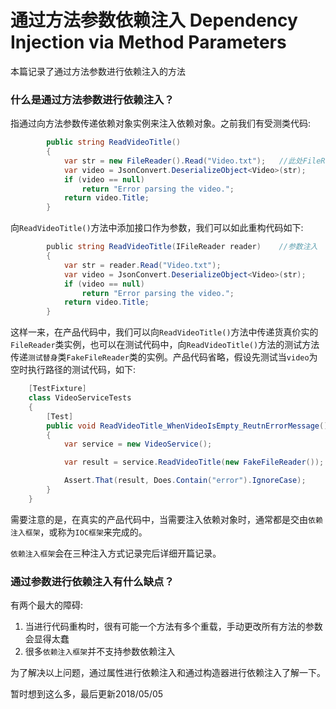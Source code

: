 # 通过方法参数依赖注入 Dependency Injection via Method Parameters
本篇记录了通过方法参数进行依赖注入的方法

### 什么是通过方法参数进行依赖注入？
指通过向方法参数传递依赖对象实例来注入依赖对象。之前我们有受测类代码:
```c#
        public string ReadVideoTitle()
        {
            var str = new FileReader().Read("Video.txt");   //此处FileReader类执行了IFileReader接口
            var video = JsonConvert.DeserializeObject<Video>(str);
            if (video == null)
                return "Error parsing the video.";
            return video.Title;
        }
```
向`ReadVideoTitle()`方法中添加接口作为参数，我们可以如此重构代码如下:
```c#
        public string ReadVideoTitle(IFileReader reader)    //参数注入
        {
            var str = reader.Read("Video.txt");
            var video = JsonConvert.DeserializeObject<Video>(str);
            if (video == null)
                return "Error parsing the video.";
            return video.Title;
        }
```
这样一来，在产品代码中，我们可以向`ReadVideoTitle()`方法中传递货真价实的`FileReader`类实例，也可以在测试代码中，向`ReadVideoTitle()`方法的测试方法传递`测试替身`类`FakeFileReader`类的实例。产品代码省略，假设先测试当`video`为空时执行路径的测试代码，如下:
```c#
    [TestFixture]
    class VideoServiceTests
    {
        [Test]
        public void ReadVideoTitle_WhenVideoIsEmpty_ReutnErrorMessage()
        {
            var service = new VideoService();

            var result = service.ReadVideoTitle(new FakeFileReader());    //通过参数注入假的依赖对象，即测试替身

            Assert.That(result, Does.Contain("error").IgnoreCase);
        }
    }
```
需要注意的是，在真实的产品代码中，当需要注入依赖对象时，通常都是交由`依赖注入框架`，或称为`IOC框架`来完成的。

`依赖注入框架`会在三种注入方式记录完后详细开篇记录。

### 通过参数进行依赖注入有什么缺点？
有两个最大的障碍:

1. 当进行代码重构时，很有可能一个方法有多个重载，手动更改所有方法的参数会显得太蠢
2. 很多`依赖注入框架`并不支持参数依赖注入

为了解决以上问题，通过属性进行依赖注入和通过构造器进行依赖注入了解一下。

暂时想到这么多，最后更新2018/05/05
